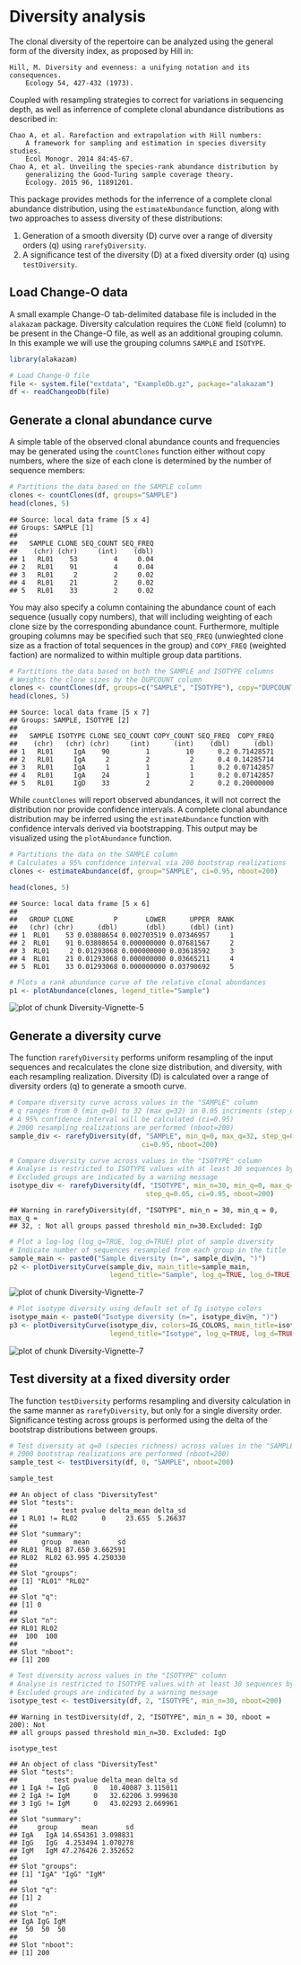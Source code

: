 Diversity analysis
====================


The clonal diversity of the repertoire can be analyzed using the general form
of the diversity index, as proposed by Hill in:

    Hill, M. Diversity and evenness: a unifying notation and its consequences. 
        Ecology 54, 427-432 (1973).

Coupled with resampling strategies to correct for variations in sequencing 
depth, as well as inferrence of complete clonal abundance distributions as 
described in:

    Chao A, et al. Rarefaction and extrapolation with Hill numbers: 
        A framework for sampling and estimation in species diversity studies. 
        Ecol Monogr. 2014 84:45-67.
    Chao A, et al. Unveiling the species-rank abundance distribution by 
        generalizing the Good-Turing sample coverage theory. 
        Ecology. 2015 96, 11891201.

This package provides methods for the inferrence of a complete clonal 
abundance distribution, using the `estimateAbundance` function, along with 
two approaches to assess diversity of these distributions: 

1. Generation of a smooth diversity (D) curve over a range of diversity orders (q) 
using `rarefyDiversity`.
2. A significance test of the diversity (D) at a fixed diversity order (q) using 
`testDiversity`.


Load Change-O data
--------------------------------------------------------------------------------
A small example Change-O tab-delimited database file is included in the 
`alakazam` package. Diversity calculation requires the `CLONE` field 
(column) to be present in the Change-O file, as well as an additional grouping 
column. In this example we will use the grouping columns `SAMPLE` and `ISOTYPE`.


```r
library(alakazam)

# Load Change-O file
file <- system.file("extdata", "ExampleDb.gz", package="alakazam")
df <- readChangeoDb(file)
```

Generate a clonal abundance curve
--------------------------------------------------------------------------------

A simple table of the observed clonal abundance counts and frequencies may be
generated using the `countClones` function either without copy numbers, where
the size of each clone is determined by the number of sequence members:


```r
# Partitions the data based on the SAMPLE column
clones <- countClones(df, groups="SAMPLE")
head(clones, 5)
```

```
## Source: local data frame [5 x 4]
## Groups: SAMPLE [1]
## 
##   SAMPLE CLONE SEQ_COUNT SEQ_FREQ
##    (chr) (chr)     (int)    (dbl)
## 1   RL01    53         4     0.04
## 2   RL01    91         4     0.04
## 3   RL01     2         2     0.02
## 4   RL01    21         2     0.02
## 5   RL01    33         2     0.02
```

You may also specify a column containing the abundance count of each sequence 
(usually copy numbers), that will including weighting of each clone size by the 
corresponding abundance count. Furthermore, multiple grouping columns may be
specified such that `SEQ_FREQ` (unwieghted clone size as a fraction
of total sequences in the group) and `COPY_FREQ` (weighted faction) are 
normalized to within multiple group data partitions.


```r
# Partitions the data based on both the SAMPLE and ISOTYPE columns
# Weights the clone sizes by the DUPCOUNT column
clones <- countClones(df, groups=c("SAMPLE", "ISOTYPE"), copy="DUPCOUNT")
head(clones, 5)
```

```
## Source: local data frame [5 x 7]
## Groups: SAMPLE, ISOTYPE [2]
## 
##   SAMPLE ISOTYPE CLONE SEQ_COUNT COPY_COUNT SEQ_FREQ  COPY_FREQ
##    (chr)   (chr) (chr)     (int)      (int)    (dbl)      (dbl)
## 1   RL01     IgA    90         1         10      0.2 0.71428571
## 2   RL01     IgA     2         2          2      0.4 0.14285714
## 3   RL01     IgA     1         1          1      0.2 0.07142857
## 4   RL01     IgA    24         1          1      0.2 0.07142857
## 5   RL01     IgD    33         2          2      0.2 0.20000000
```

While `countClones` will report observed abundances, it will not correct the
distribution nor provide confidence intervals. A complete clonal abundance 
distribution may be inferred using the `estimateAbundance` function with
confidence intervals derived via bootstrapping.  This output may be visualized
using the `plotAbundance` function.


```r
# Partitions the data on the SAMPLE column
# Calculates a 95% confidence interval via 200 bootstrap realizations
clones <- estimateAbundance(df, group="SAMPLE", ci=0.95, nboot=200)
```

```r
head(clones, 5)
```

```
## Source: local data frame [5 x 6]
## 
##   GROUP CLONE          P       LOWER      UPPER  RANK
##   (chr) (chr)      (dbl)       (dbl)      (dbl) (int)
## 1  RL01    53 0.03808654 0.002703519 0.07346957     1
## 2  RL01    91 0.03808654 0.000000000 0.07681567     2
## 3  RL01     2 0.01293068 0.000000000 0.03618592     3
## 4  RL01    21 0.01293068 0.000000000 0.03665211     4
## 5  RL01    33 0.01293068 0.000000000 0.03790692     5
```

```r
# Plots a rank abundance curve of the relative clonal abundances
p1 <- plotAbundance(clones, legend_title="Sample")
```

![plot of chunk Diversity-Vignette-5](figure/Diversity-Vignette-5-1.png)


Generate a diversity curve
--------------------------------------------------------------------------------
The function `rarefyDiversity` performs uniform resampling of the input 
sequences and recalculates the clone size distribution, and diversity, with each 
resampling realization. Diversity (D) is calculated over a range of diversity 
orders (q) to generate a smooth curve.


```r
# Compare diversity curve across values in the "SAMPLE" column
# q ranges from 0 (min_q=0) to 32 (max_q=32) in 0.05 incriments (step_q=0.05)
# A 95% confidence interval will be calculated (ci=0.95)
# 2000 resampling realizations are performed (nboot=200)
sample_div <- rarefyDiversity(df, "SAMPLE", min_q=0, max_q=32, step_q=0.05, 
                                 ci=0.95, nboot=200)

# Compare diversity curve across values in the "ISOTYPE" column
# Analyse is restricted to ISOTYPE values with at least 30 sequences by min_n=30
# Excluded groups are indicated by a warning message
isotype_div <- rarefyDiversity(df, "ISOTYPE", min_n=30, min_q=0, max_q=32, 
                                  step_q=0.05, ci=0.95, nboot=200)
```

```
## Warning in rarefyDiversity(df, "ISOTYPE", min_n = 30, min_q = 0, max_q =
## 32, : Not all groups passed threshold min_n=30.Excluded: IgD
```


```r
# Plot a log-log (log_q=TRUE, log_d=TRUE) plot of sample diversity
# Indicate number of sequences resampled from each group in the title
sample_main <- paste0("Sample diversity (n=", sample_div@n, ")")
p2 <- plotDiversityCurve(sample_div, main_title=sample_main, 
                         legend_title="Sample", log_q=TRUE, log_d=TRUE)
```

![plot of chunk Diversity-Vignette-7](figure/Diversity-Vignette-7-1.png)

```r
# Plot isotype diversity using default set of Ig isotype colors
isotype_main <- paste0("Isotype diversity (n=", isotype_div@n, ")")
p3 <- plotDiversityCurve(isotype_div, colors=IG_COLORS, main_title=isotype_main, 
                         legend_title="Isotype", log_q=TRUE, log_d=TRUE)
```

![plot of chunk Diversity-Vignette-7](figure/Diversity-Vignette-7-2.png)

Test diversity at a fixed diversity order
--------------------------------------------------------------------------------
The function `testDiversity` performs resampling and diversity calculation in 
the same manner as `rarefyDiversity`, but only for a single diversity order. 
Significance testing across groups is performed using the delta of the bootstrap
distributions between groups.


```r
# Test diversity at q=0 (species richness) across values in the "SAMPLE" column
# 2000 bootstrap realizations are performed (nboot=200)
sample_test <- testDiversity(df, 0, "SAMPLE", nboot=200)
```

```r
sample_test
```

```
## An object of class "DiversityTest"
## Slot "tests":
##           test pvalue delta_mean delta_sd
## 1 RL01 != RL02      0     23.655  5.26637
## 
## Slot "summary":
##      group   mean       sd
## RL01  RL01 87.650 3.662591
## RL02  RL02 63.995 4.250330
## 
## Slot "groups":
## [1] "RL01" "RL02"
## 
## Slot "q":
## [1] 0
## 
## Slot "n":
## RL01 RL02 
##  100  100 
## 
## Slot "nboot":
## [1] 200
```

```r
# Test diversity across values in the "ISOTYPE" column
# Analyse is restricted to ISOTYPE values with at least 30 sequences by min_n=30
# Excluded groups are indicated by a warning message
isotype_test <- testDiversity(df, 2, "ISOTYPE", min_n=30, nboot=200)
```

```
## Warning in testDiversity(df, 2, "ISOTYPE", min_n = 30, nboot = 200): Not
## all groups passed threshold min_n=30. Excluded: IgD
```

```r
isotype_test
```

```
## An object of class "DiversityTest"
## Slot "tests":
##         test pvalue delta_mean delta_sd
## 1 IgA != IgG      0   10.40087 3.115011
## 2 IgA != IgM      0   32.62206 3.999630
## 3 IgG != IgM      0   43.02293 2.669961
## 
## Slot "summary":
##     group      mean       sd
## IgA   IgA 14.654361 3.098831
## IgG   IgG  4.253494 1.070278
## IgM   IgM 47.276426 2.352652
## 
## Slot "groups":
## [1] "IgA" "IgG" "IgM"
## 
## Slot "q":
## [1] 2
## 
## Slot "n":
## IgA IgG IgM 
##  50  50  50 
## 
## Slot "nboot":
## [1] 200
```
